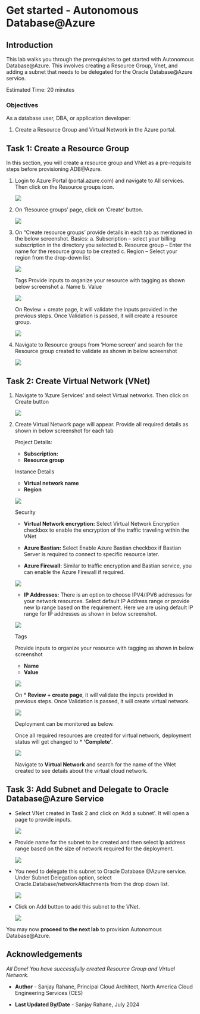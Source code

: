 
# Get started - Autonomous Database@Azure

## Introduction

This lab walks you through the prerequisites to get started with Autonomous Database@Azure. This involves creating a Resource Group, Vnet, and adding a subnet that needs to be delegated for the Oracle Database@Azure service.


Estimated Time: 20 minutes

### Objectives

As a database user, DBA, or application developer:

1. Create a Resource Group and Virtual Network in the Azure portal.

## Task 1: Create a Resource Group

In this section, you will create a resource group and VNet as a pre-requisite steps before provisioning ADB@Azure.

1.  Login to Azure Portal (portal.azure.com) and navigate to All services. Then click on the Resource groups icon.

    ![](./images/resource_group_image1.png " ")

2.	On ‘Resource groups’ page, click on ‘Create’ button.

    ![](./images/resource_group_image2.png " ")

3.	On “Create resource groups’ provide details in each tab as mentioned in the below screenshot. 
    Basics:
    a.  Subscription – select your billing subscription in the directory you selected
    b.  Resource group – Enter the name for the resource group to be created
    c.  Region – Select your region from the drop-down list
    

    ![](./images/resource_group_image3.png " ")

    Tags
    Provide inputs to organize your resource with tagging as shown below screenshot
    a.	Name
    b.	Value
    
    ![](./images/resource_group_image4.png " ")


    On Review + create page, it will validate the inputs provided in the previous steps. Once Validation is passed, it will create a resource group.

    ![](./images/resource_group_image5.png " ")

4.	Navigate to Resource groups from ‘Home screen’ and search for the Resource group created to validate as shown in below screenshot

    ![](./images/resource_group_image6.png " ")

## Task 2:  Create Virtual Network (VNet)
1. Navigate to ‘Azure Services’ and select Virtual networks. Then click on Create button

    ![](./images/vnet1.png " ")

2.	Create Virtual Network page will appear. Provide all required details as shown in below screenshot for each tab
    
    Project Details:
    * **Subscription:**
    * **Resource group**
    
    Instance Details
    * **Virtual network name**
    * **Region**

    ![](./images/vnet2.png " ")

     Security
    * **Virtual Network encryption:** Select Virtual Network Encryption checkbox to enable the encryption of the traffic traveling within the VNet

    * **Azure Bastian:** Select Enable Azure Bastian checkbox if Bastian Server is required to connect to specific resource later.

    * **Azure Firewall:** Similar to traffic encryption and Bastian service, you can enable the Azure Firewall if required.

    ![](./images/vnet3.png " ")

    * **IP Addresses:** There is an option to choose IPV4/IPV6 addresses for your network resources. 
    Select default IP Address range or provide new Ip range based on the requirement. Here we are using default IP range for IP addresses as shown in below screenshot.

    ![](./images/vnet4.png " ")

    Tags
    
    Provide inputs to organize your resource with tagging as shown in below screenshot
    * **Name**
    * **Value**

    ![](./images/vnet5.png " ")

    On * **Review + create page**, it will validate the inputs provided in previous steps. Once Validation is passed, it will create virtual network.

    ![](./images/vnet6.png " ")

    Deployment can be monitored as below.

    Once all required resources are created for virtual network, deployment status will get changed to * **‘Complete’**.

    ![](./images/vnet7.png " ")

    Navigate to **Virtual Network** and search for the name of the VNet created to see details about the virtual cloud network.

## Task 3: Add Subnet and Delegate to Oracle Database@Azure Service

- Select VNet created in Task 2 and click on ‘Add a subnet'. It will open a page to provide inputs.

    ![](./images/subnet1.png " ")

- Provide name for the subnet to be created and then select Ip address range based on the size of network required for the deployment.

    ![](./images/subnet2.png " ")

- You need to delegate this subnet to Oracle Database @Azure service. Under Subnet Delegation option, select Oracle.Database/networkAttachments from the drop down list.

    ![](./images/subnet3.png " ")

- Click on Add button to add this subnet to the VNet.

    ![](./images/subnet4.png " ")

You may now **proceed to the next lab** to provision Autonomous Database@Azure.

## Acknowledgements

*All Done! You have successfully created Resource Group and Virtual Network.*

- **Author** - Sanjay Rahane, Principal Cloud Architect, North America Cloud Engineering Services (CES)

- **Last Updated By/Date** - Sanjay Rahane, July 2024